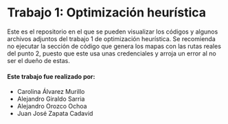 # Trabajo 1: Optimización heurística

Este es el repositorio en el que se pueden visualizar los códigos y algunos archivos adjuntos del trabajo 1 de optimización heurística.
Se recomienda no ejecutar la sección de código que genera los mapas con las rutas reales del punto 2, puesto que este usa unas credenciales y arroja un error al no ser el dueño de estas.

#### Este trabajo fue realizado por:
- Carolina Álvarez Murillo
- Alejandro Giraldo Sarria
- Alejandro Orozco Ochoa
- Juan José Zapata Cadavid
